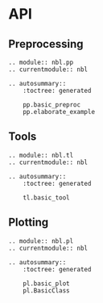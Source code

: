# API

## Preprocessing

```{eval-rst}
.. module:: nbl.pp
.. currentmodule:: nbl

.. autosummary::
    :toctree: generated

    pp.basic_preproc
    pp.elaborate_example
```

## Tools

```{eval-rst}
.. module:: nbl.tl
.. currentmodule:: nbl

.. autosummary::
    :toctree: generated

    tl.basic_tool
```

## Plotting

```{eval-rst}
.. module:: nbl.pl
.. currentmodule:: nbl

.. autosummary::
    :toctree: generated

    pl.basic_plot
    pl.BasicClass
```
